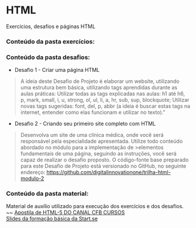 # HTML
Exercícios, desafios e páginas HTML

### Conteúdo da pasta **exercícios**:

### Conteúdo da pasta **desafios**:
* Desafio 1 - Criar uma página HTML

>A ideia deste Desafio de Projeto é elaborar um website, utilizando uma estrutura bem básica, utilizando tags aprendidas durante as aulas práticas:
>Utilizar todas as tags explicadas nas aulas: h1 até h6, p, mark, small, i, u, strong, ol, ul, li, a, hr, sub, sup, blockquote;
>Utilizar novas tags sugeridas: font, del, p, abbr (a ideia é buscar estas tags na internet, entender como elas funcionam e utilizar no texto)."

* Desafio 2 - Criando seu primeiro site completo com HTML
>Desenvolva um site de uma clínica médica, onde você será responsável pela especialidade apresentada. Utilize todo conteúdo abordado no módulo para a implementação de >elementos fundamentais de uma página, seguindo as instruções, você será capaz de realizar o desafio proposto.
>O código-fonte base preparado para este Desafio de Projeto está versionado no GitHub, no seguinte endereço:
><https://github.com/digitalinnovationone/trilha-html-modulo-2>

### Conteúdo da pasta **material**:
Material de auxílio utilizado para execução dos exercícios e dos desafios. ~~
[Apostila de HTML-5 DO CANAL CFB CURSOS](https://www.youtube.com/watch?v=BUpk68lggtY&list=PLx4x_zx8csUiVHRDO_7qhOaeNrrQ5uU8c)  
[Slides da formação básica da Start.se](https://www.googleadservices.com/pagead/aclk?sa=L&ai=DChcSEwi9mI75nND-AhW3QkgAHb-hAL0YABAAGgJjZQ&ohost=www.google.com&cid=CAESauD2lUodADfh2nWpfNqQjSoWxiULFYgr9aARXTq91O0z0ONHYx0qFaXz_vjUijVl4L8ZedHoeVcePmIn1DP5uF6NDXV8l1g9SweMXm6xqxoBDTeQfBpysF_yWMLeDbb15vblawD21v1eDRE&sig=AOD64_05XE4uMNGEq6he7HM2nJU2A92jIw&q&adurl&ved=2ahUKEwjriYf5nND-AhXaLLkGHdqEDLoQ0Qx6BAgJEAE)  
